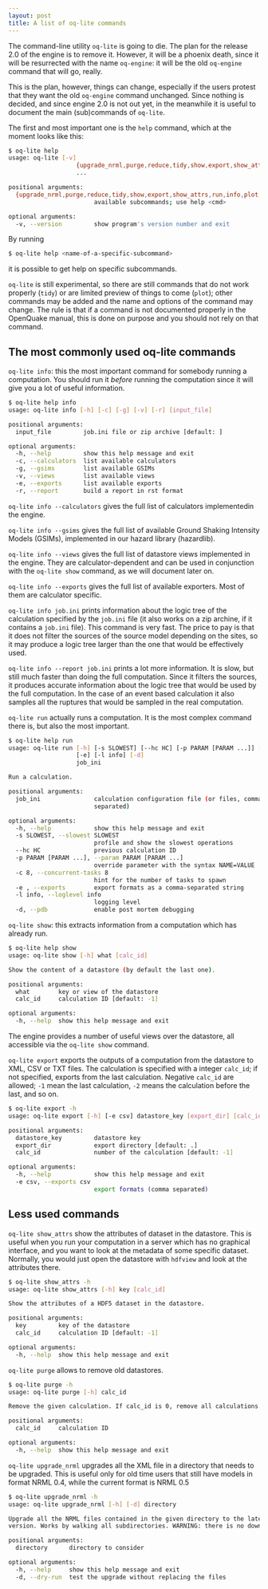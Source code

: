 ```yaml
---
layout: post
title: A list of oq-lite commands
---
```


The command-line utility `oq-lite` is going to die. The plan for the
release 2.0 of the engine is to remove it. However, it will be a
phoenix death, since it will be resurrected with the name `oq-engine`:
it will be the old `oq-engine` command that will go, really.

This is the plan, however, things can change, especially if the users
protest that they want the old `oq-engine` command
unchanged. Since nothing is decided, and since engine 2.0 is
not out yet, in the meanwhile it is useful to document the main
(sub)commands of `oq-lite`.

The first and most important one is the `help` command, which at
the moment looks like this:

```bash
$ oq-lite help
usage: oq-lite [-v]
                   {upgrade_nrml,purge,reduce,tidy,show,export,show_attrs,run,info,plot,help}
                   ...

positional arguments:
  {upgrade_nrml,purge,reduce,tidy,show,export,show_attrs,run,info,plot,help}
                        available subcommands; use help <cmd>

optional arguments:
  -v, --version         show program's version number and exit
```

By running

```bash
$ oq-lite help <name-of-a-specific-subcommand>
```

it is possible to get help on specific subcommands.

`oq-lite` is still experimental, so there are still commands that do
not work properly (`tidy`) or are limited preview of things to come
(`plot`); other commands may be added and the name and options of
the command may change. The rule is that if a command is not
documented properly in the OpenQuake manual, this is done on
purpose and you should not rely on that command.

The most commonly used oq-lite commands
-------------------------------------------------

`oq-lite info`: this the most important command for somebody running
a computation. You should run it *before* running the computation
since it will give you a lot of useful information.

```bash
$ oq-lite help info
usage: oq-lite info [-h] [-c] [-g] [-v] [-r] [input_file]

positional arguments:
  input_file         job.ini file or zip archive [default: ]

optional arguments:
  -h, --help         show this help message and exit
  -c, --calculators  list available calculators
  -g, --gsims        list available GSIMs
  -v, --views        list available views
  -e, --exports      list available exports
  -r, --report       build a report in rst format
```

`oq-lite info --calculators` gives the full list of calculators implementedin the engine.

`oq-lite info --gsims` gives the full list of available Ground Shaking
Intensity Models (GSIMs), implemented in our hazard library (hazardlib).

`oq-lite info --views` gives the full list of datastore views implemented in
the engine. They are calculator-dependent and can be used in conjunction
with the `oq-lite show` command, as we will document later on.

`oq-lite info --exports` gives the full list of available exporters.
Most of them are calculator specific.

`oq-lite info job.ini` prints information about the logic tree of
the calculation specified by the `job.ini` file (it also works
on a zip archine, if it contains a `job.ini` file). This command
is very fast. The price to pay is that it does not filter the sources
of the source model depending on the sites, so it may produce a
logic tree larger than the one that would be effectively used.

`oq-lite info --report job.ini` prints a lot more information. It is slow, but
still much faster than doing the full computation. Since it filters
the sources, it produces accurate information about the logic
tree that would be used by the full computation. In the case of an event
based calculation it also samples all the ruptures that would be
sampled in the real computation.

`oq-lite run` actually runs a computation. It is the most
complex command there is, but also the most important.

```bash
$ oq-lite help run
usage: oq-lite run [-h] [-s SLOWEST] [--hc HC] [-p PARAM [PARAM ...]] [-c 8]
                   [-e] [-l info] [-d]
                   job_ini

Run a calculation.

positional arguments:
  job_ini               calculation configuration file (or files, comma-
                        separated)

optional arguments:
  -h, --help            show this help message and exit
  -s SLOWEST, --slowest SLOWEST
                        profile and show the slowest operations
  --hc HC               previous calculation ID
  -p PARAM [PARAM ...], --param PARAM [PARAM ...]
                        override parameter with the syntax NAME=VALUE ...
  -c 8, --concurrent-tasks 8
                        hint for the number of tasks to spawn
  -e , --exports        export formats as a comma-separated string
  -l info, --loglevel info
                        logging level
  -d, --pdb             enable post mortem debugging
```

`oq-lite show`: this extracts information from a computation which has
already run.

```bash
$ oq-lite help show
usage: oq-lite show [-h] what [calc_id]

Show the content of a datastore (by default the last one).

positional arguments:
  what        key or view of the datastore
  calc_id     calculation ID [default: -1]

optional arguments:
  -h, --help  show this help message and exit
```
  
The engine provides a number of useful views over the datastore,
all accessible via the `oq-lite show` command.

`oq-lite export` exports the outputs of a computation from the datastore
to XML, CSV or TXT files. The calculation is specified with a integer
`calc_id`; if not specified, exports from the last calculation.
Negative `calc_id` are allowed; `-1` mean the last calculation,
`-2` means the calculation before the last, and so on.

```bash
$ oq-lite export -h
usage: oq-lite export [-h] [-e csv] datastore_key [export_dir] [calc_id]

positional arguments:
  datastore_key         datastore key
  export_dir            export directory [default: .]
  calc_id               number of the calculation [default: -1]

optional arguments:
  -h, --help            show this help message and exit
  -e csv, --exports csv
                        export formats (comma separated)
```

Less used commands
---------------------

`oq-lite show_attrs` show the attributes of dataset in the datastore.
This is useful when you run your computation in a server which has
no graphical interface, and you want to look at the metadata of
some specific dataset. Normally, you would just open the datastore
with `hdfview` and look at the attributes there.

```bash
$ oq-lite show_attrs -h
usage: oq-lite show_attrs [-h] key [calc_id]

Show the attributes of a HDF5 dataset in the datastore.

positional arguments:
  key         key of the datastore
  calc_id     calculation ID [default: -1]

optional arguments:
  -h, --help  show this help message and exit
```

`oq-lite purge` allows to remove old datastores.

```bash
$ oq-lite purge -h
usage: oq-lite purge [-h] calc_id

Remove the given calculation. If calc_id is 0, remove all calculations.

positional arguments:
  calc_id     calculation ID

optional arguments:
  -h, --help  show this help message and exit
```

`oq-lite upgrade_nrml` upgrades all the XML file in a directory that
needs to be upgraded. This is useful only for old time users that
still have models in format NRML 0.4, while the current format is
NRML 0.5

```bash
$ oq-lite upgrade_nrml -h
usage: oq-lite upgrade_nrml [-h] [-d] directory

Upgrade all the NRML files contained in the given directory to the latest NRML
version. Works by walking all subdirectories. WARNING: there is no downgrade!

positional arguments:
  directory      directory to consider

optional arguments:
  -h, --help     show this help message and exit
  -d, --dry-run  test the upgrade without replacing the files
```
